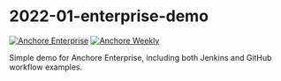 # 2022-01-enterprise-demo

[![Anchore Enterprise](https://github.com/pvnovarese/2022-01-enterprise-demo/actions/workflows/anchore-enterprise.yaml/badge.svg)](https://github.com/pvnovarese/2022-01-enterprise-demo/actions/workflows/anchore-enterprise.yaml) [![Anchore Weekly](https://github.com/pvnovarese/2022-01-enterprise-demo/actions/workflows/anchore-weekly.yaml/badge.svg)](https://github.com/pvnovarese/2022-01-enterprise-demo/actions/workflows/anchore-weekly.yaml)

Simple demo for Anchore Enterprise, including both Jenkins and GitHub workflow examples.

